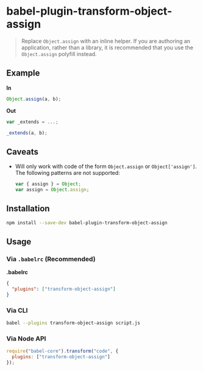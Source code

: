 # babel-plugin-transform-object-assign

> Replace `Object.assign` with an inline helper. If you are authoring an application, rather than a library, it is recommended that you use the `Object.assign` polyfill instead.

## Example

**In**

```javascript
Object.assign(a, b);
```

**Out**

```javascript
var _extends = ...;

_extends(a, b);
```

## Caveats

- Will only work with code of the form `Object.assign` or `Object['assign']`. The following patterns are not supported:

  ```javascript
  var { assign } = Object;
  var assign = Object.assign;
  ```

## Installation

```sh
npm install --save-dev babel-plugin-transform-object-assign
```

## Usage

### Via `.babelrc` (Recommended)

**.babelrc**

```json
{
  "plugins": ["transform-object-assign"]
}
```

### Via CLI

```sh
babel --plugins transform-object-assign script.js
```

### Via Node API

```javascript
require("babel-core").transform("code", {
  plugins: ["transform-object-assign"]
});
```
